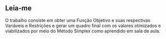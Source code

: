 ## Leia-me
  O trabalho consiste em obter uma Função Objetivo e suas respectivas Variáveis e Restrições e gerar um quadro final com os valores
  otimizados e viabilizados por meio do Método Simplex como aprendido em sala de aula.
